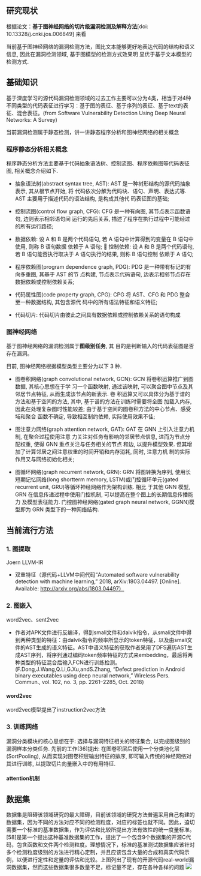 ## 研究现状
根据论文：**基于图神经网络的切片级漏洞检测及解释方法**[doi: 10.13328/j.cnki.jos.006849] 来看

当前基于图神经网络的漏洞检测方法，图比文本能够更好地表达代码的结构和语义信息, 因此在漏洞检测领域, 基于图模型的检测方式效果明 显优于基于文本模型的检测方式.

## 基础知识
基于深度学习的源代码漏洞检测领域的过去工作主要可以分为4类，相当于对4种不同类型的代码表征进行学习：基于图的表征、基于序列的表征、基于text的表征、混合表征。(from Software Vulnerability Detection Using Deep Neural Networks: A Survey)

当前漏洞检测属于静态检测，讲一讲静态程序分析和图神经网络的相关概念

### 程序静态分析相关概念 
程序静态分析方法主要基于代码抽象语法树、控制流图、程序依赖图等代码表征图, 相关概念介绍如下. 

- 抽象语法树(abstract syntax tree, AST): AST 是一种树形结构的源代码抽象表示, 其从根节点开始, 将 代码依次分解为代码块、语句、声明、表达式等. AST 主要用于描述代码的语法结构, 是构成其他代 码表征图的基础; 

- 控制流图(control flow graph, CFG): CFG 是一种有向图, 其节点表示函数语句, 边则表示相邻语句间 运行的先后关系, 描述了程序在执行过程中可能经过的所有运行路径; 

- 数据依赖: 设 A 和 B 是两个代码语句, 若 A 语句中计算得到的变量在 B 语句中使用, 则称 B 语句数据 依赖于 A 语句;  控制依赖: 设 A 和 B 是两个代码语句, 若 B 语句能否执行取决于 A 语句执行的结果, 则称 B 语句控制 依赖于 A 语句; 

- 程序依赖图(program dependence graph, PDG): PDG 是一种带有标记的有向多重图, 其基于 AST 的节 点构建, 节点表示代码语句, 边表示相邻节点存在数据依赖或控制依赖关系; 

- 代码属性图(code property graph, CPG): CPG 将 AST、CFG 和 PDG 整合至一种数据结构, 其包含源代 码中的所有语法特征和语义特征; 

- 代码切片: 代码切片由彼此之间具有数据依赖或控制依赖关系的语句构成

### 图神经网络

基于图神经网络的漏洞检测属于**图级别任务**, 其 目的是判断输入的代码表征图是否存在漏洞。

目前, 图神经网络根据模型类型主要分为以下 3 种.

- 图卷积网络(graph convolutional network, GCN): GCN 将卷积运算推广到图数据, 其核心思想在于学 习一个函数映射, 通过该映射, 可以聚合图中节点及其邻居节点特征, 从而生成该节点的新表示. 卷 积运算又可以具体分为基于谱的方法和基于空间的方法, 其中, 基于谱的方法在训练时需要将全图 加载入内存, 因此在处理复杂图时性能较差; 由于基于空间的图卷积方法的中心节点、感受域和聚合 函数不确定, 导致相互制约依赖, 实际使用效果不佳;

- 图注意力网络(graph attention network, GAT): GAT 在 GNN 上引入注意力机制, 在聚合过程使用注意 力关注对任务有影响的邻居节点信息, 进而为节点分配权重, 使得 GNN 重点关注与任务相关的节点 和边, 以提升模型效果. 但其增加了计算邻居之间注意权重的时间开销和内存消耗, 同时, 注意力机 制的实际作用又与网络初始化相关; 

- 图循环网络(graph recurrent network, GRN): GRN 将图转换为序列, 使用长短期记忆网络(long shortterm memory, LSTM)或门控循环单元(gated recurrent unit, GRU)等循环神经网络作为架构训练. 相比 于其他 GNN 模型, GRN 在信息传递过程中使用门控机制, 可以提高在整个图上的长期信息传播能力 及模型表征能力. 门控图神经网络(gated graph neural network, GGNN)模型即为 GRN 类型下的一种网络结构.

## 当前流行方法

### 1. 图提取
Joern
LLVM-IR

- 双重特征（源代码+LLVM中间代码“Automated software vulnerability detection with machine learning,” 2018, arXiv:1803.04497. [Online]. Available: http://arxiv.org/abs/1803.04497）

### 2. 图嵌入
word2vec、sent2vec

- 作者对APK文件进行反编译，得到smali文件和dalvik指令，从smali文件中得到两种类型的特征：由dalvik指令的频率所显示的token特征，以及由smali文件的AST生成的语义特征。AST中语义特征的获取作者采用了DFS遍历AST生成AST序列，将序列通过编码token频率特征的方式来embedding，最后将两种类型的特征混合后输入FCN进行训练检测。(F.Dong,J.Wang,Q.Li,G.Xu,andS.Zhang, “Defect prediction in Android binary executables using deep neural network,” Wireless Pers. Commun., vol. 102, no. 3, pp. 2261–2285, Oct. 2018)



#### word2vec
word2vec模型提出了instruction2vec方法

### 3. 训练网络

漏洞分类模块的核心思想在于: 选择与漏洞特征相关的特征集合, 以完成图级别的漏洞样本分类任务. 先前的工作[36]提出: 在图卷积层后使用一个分类池化层(SortPooling), 从而实现对图卷积层输出特征的排序, 即可输入传统的神经网络对其进行训练, 以提取切片向量嵌入中的有用特征.

#### attention机制


## 数据集

数据集是阻碍该领域研究的最大障碍，目前该领域的研究方法普遍采用自己构建的数据集，因为不同的方法对应不同的检测粒度，对应的标签也就不同。因此，迫切需要一个标准的基准数据集，作为评估和比较所提出方法有效性的统一度量标准。[58]是第一个提出这种基准数据集的工作，提出了一个包含9个数据集的开源C代码，包含函数和文件两个检测粒度。理想情况下，标准的基准测试数据集应该针对多个检测粒度级别的方法进行精心定制，并且应该包含大量的合成和真实代码示例，以便进行定性和定量的评估和比较。上图列出了现有的开源代码real-world漏洞数据集，然而这些数据集很多数量不足，标记量不足，存在各种各样的问题
![](https://img-blog.csdnimg.cn/img_convert/4921daddd533eae7de44f1f8a4a7e77d.png)

